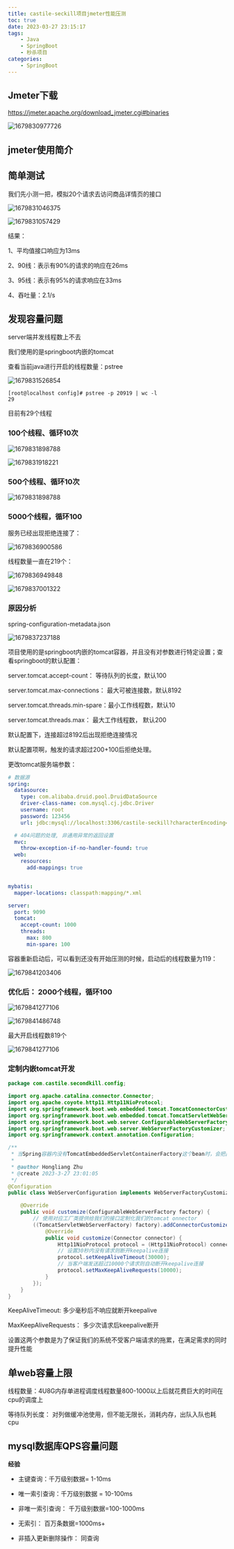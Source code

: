 ```yaml
---
title: castile-seckill项目jmeter性能压测
toc: true
date: 2023-03-27 23:15:17
tags:
	- Java
	- SpringBoot
	- 秒杀项目
categories:
	- SpringBoot
---
```



## Jmeter下载

https://jmeter.apache.org/download_jmeter.cgi#binaries

![1679830977726](castile-seckill项目jmeter性能压测/1679830977726.png)



## jmeter使用简介





## 简单测试

我们先小测一把，模拟20个请求去访问商品详情页的接口

![1679831046375](castile-seckill项目jmeter性能压测/1679831046375.png)

![1679831057429](castile-seckill项目jmeter性能压测/1679831057429.png)

结果：

1、平均值接口响应为13ms

2、90线：表示有90%的请求的响应在26ms

3、95线：表示有95%的请求响应在33ms

4、吞吐量：2.1/s



## 发现容量问题

server端并发线程数上不去

我们使用的是springboot内嵌的tomcat

查看当前java进行开启的线程数量：pstree

![1679831526854](castile-seckill项目jmeter性能压测/1679831526854.png)

```shell
[root@localhost config]# pstree -p 20919 | wc -l
29

```

目前有29个线程

### 100个线程、循环10次

![1679831898788](castile-seckill项目jmeter性能压测/111)

![1679831918221](castile-seckill项目jmeter性能压测/1679831918221.png)



### 500个线程、循环10次

![1679831898788](castile-seckill项目jmeter性能压测/111)



### 5000个线程，循环100

服务已经出现拒绝连接了：

![1679836900586](castile-seckill项目jmeter性能压测/1679836900586.png)

线程数量一直在219个：

![1679836949848](castile-seckill项目jmeter性能压测/1679836949848.png)

![1679837001322](castile-seckill项目jmeter性能压测/1679837001322.png)



### 原因分析

spring-configuration-metadata.json

![1679837237188](castile-seckill项目jmeter性能压测/1679837237188.png)

项目使用的是springboot内嵌的tomcat容器，并且没有对参数进行特定设置；查看springboot的默认配置：

server.tomcat.accept-count： 等待队列的长度，默认100

server.tomcat.max-connections： 最大可被连接数，默认8192

server.tomcat.threads.min-spare：最小工作线程数，默认10

server.tomcat.threads.max： 最大工作线程数， 默认200

默认配置下，连接超过8192后出现拒绝连接情况

默认配置项啊，触发的请求超过200+100后拒绝处理。 

更改tomcat服务端参数：

```yaml
# 数据源
spring:
  datasource:
    type: com.alibaba.druid.pool.DruidDataSource
    driver-class-name: com.mysql.cj.jdbc.Driver
    username: root
    password: 123456
    url: jdbc:mysql://localhost:3306/castile-seckill?characterEncoding=utf8&zeroDateTimeBehavior=convertToNull&useSSL=false&useJDBCCompliantTimezoneShift=true&useLegacyDatetimeCode=false&serverTimezone=Asia/Shanghai

  # 404问题的处理, 非通用异常的返回设置
  mvc:
    throw-exception-if-no-handler-found: true
  web:
    resources:
      add-mappings: true


mybatis:
  mapper-locations: classpath:mapping/*.xml

server:
  port: 9090
  tomcat:
    accept-count: 1000
    threads:
      max: 800
      min-spare: 100

```

容器重新启动后，可以看到还没有开始压测的时候，启动后的线程数量为119：

![1679841203406](castile-seckill项目jmeter性能压测/1679841203406.png)

### 优化后： 2000个线程，循环100

![1679841277106](castile-seckill项目jmeter性能压测/1679841277.png)

![1679841486748](castile-seckill项目jmeter性能压测/1679841486748.png)

最大开启线程数819个

![1679841277106](castile-seckill项目jmeter性能压测/1679841277.png)



### 定制内嵌tomcat开发

```java
package com.castile.secondkill.config;

import org.apache.catalina.connector.Connector;
import org.apache.coyote.http11.Http11NioProtocol;
import org.springframework.boot.web.embedded.tomcat.TomcatConnectorCustomizer;
import org.springframework.boot.web.embedded.tomcat.TomcatServletWebServerFactory;
import org.springframework.boot.web.server.ConfigurableWebServerFactory;
import org.springframework.boot.web.server.WebServerFactoryCustomizer;
import org.springframework.context.annotation.Configuration;

/**
 * 当Spring容器内没有TomcatEmbeddedServletContainerFactory这个bean时，会把此bean加载到Spring容器中
 *
 * @author Hongliang Zhu
 * @create 2023-3-27 23:01:05
 */
@Configuration
public class WebServerConfiguration implements WebServerFactoryCustomizer<ConfigurableWebServerFactory> {

    @Override
    public void customize(ConfigurableWebServerFactory factory) {
        // 使用对应工厂类提供给我们的接口定制化我们的tomcat onnector
        ((TomcatServletWebServerFactory) factory).addConnectorCustomizers(new TomcatConnectorCustomizer() {
            @Override
            public void customize(Connector connector) {
                Http11NioProtocol protocol = (Http11NioProtocol) connector.getProtocolHandler();
                // 设置30秒内没有请求则断开keepalive连接
                protocol.setKeepAliveTimeout(30000);
                // 当客户端发送超过10000个请求则自动断开keepalive连接
                protocol.setMaxKeepAliveRequests(10000);
            }
        });
    }
}
```

KeepAliveTimeout: 多少毫秒后不响应就断开keepalive

MaxKeepAliveRequests： 多少次请求后keepalive断开

设置这两个参数是为了保证我们的系统不受客户端请求的拖累，在满足需求的同时提升性能



## 单web容量上限

线程数量：4U8G内存单进程调度线程数量800-1000以上后就花费巨大的时间在cpu的调度上

等待队列长度： 对列做缓冲池使用，但不能无限长，消耗内存，出队入队也耗cpu



## mysql数据库QPS容量问题

**经验**

- 主键查询：千万级别数据= 1-10ms

- 唯一索引查询：千万级别数据 = 10-100ms

- 非唯一索引查询： 千万级别数据=100-1000ms

- 无索引： 百万条数据=1000ms+

- 非插入更新删除操作： 同查询

  

